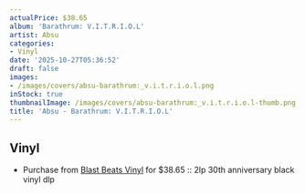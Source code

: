```yaml
---
actualPrice: $38.65
album: 'Barathrum: V.I.T.R.I.O.L'
artist: Absu
categories:
- Vinyl
date: '2025-10-27T05:36:52'
draft: false
images:
- /images/covers/absu-barathrum:_v.i.t.r.i.o.l.png
inStock: true
thumbnailImage: /images/covers/absu-barathrum:_v.i.t.r.i.o.l-thumb.png
title: 'Absu - Barathrum: V.I.T.R.I.O.L'
---
```


## Vinyl
* Purchase from [Blast Beats Vinyl](https://blastbeatsvinyl.com/products/absu-barathrum-v-i-t-r-i-o-l-2lp-30th-anniversary-black-vinyl-dlp) for $38.65 :: 2lp 30th anniversary black vinyl dlp
